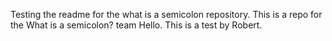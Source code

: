 Testing the readme for the what is a semicolon repository. 
This is a repo for the What is a semicolon? team 
Hello. This is a test by Robert.
